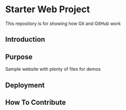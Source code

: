 
# Starter Web Project

This repository is for showing how Git and GitHub work

## Introduction

## Purpose

Sample website with plenty of files for demos

## Deployment

## How To Contribute